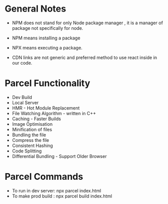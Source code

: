 # General Notes
* NPM does not stand for only Node package manager , it is a manager of package not specifically for node. 

* NPM means installing a package
* NPX means executing a package.

* CDN links are not generic and preferred method to use react inside in our code.

# Parcel Functionality
- Dev Build
- Local Server
- HMR - Hot Module Replacement 
- File Watching Algorithm - written in C++
- Caching - Faster Builds
- Image Optimisation
- Minification of files
- Bundling the file
- Compress the file
- Consistent Hashing
- Code Splitting
- Differential Bundling - Support Older Browser

# Parcel Commands
- To run in dev server: npx parcel index.html
- To make prod build : npx parcel build index.html
